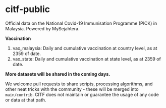 # citf-public
Official data on the National Covid-​19 Immunisation Programme (PICK) in Malaysia. Powered by MySejahtera.

**Vaccination**
1) vax_malaysia: Daily and cumulative vaccination at country level, as at 2359 of date.
2) vax_state: Daily and cumulative vaccination at state level, as at 2359 of date.

**More datasets will be shared in the coming days.**

We welcome pull requests to share scripts, processing algorithms, and other neat tricks with the community - these will be merged into `main/contrib`. CITF does not maintain or guarantee the usage of any code or data at that path.
